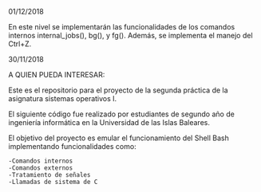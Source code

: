 01/12/2018

En este nivel se implementarán las funcionalidades de los comandos internos internal_jobs(), bg(), y fg(). Además, se implementa el manejo del Ctrl+Z.

30/11/2018

A QUIEN PUEDA INTERESAR:

Este es el repositorio para el proyecto de la segunda práctica de la asignatura sistemas operativos I.

El siguiente código fue realizado por estudiantes de segundo año de ingeniería informática en la Universidad de las Islas Baleares.

El objetivo del proyecto es emular el funcionamiento del Shell Bash implementando funcionalidades como:

	-Comandos internos
	-Comandos externos
	-Tratamiento de señales
	-Llamadas de sistema de C


